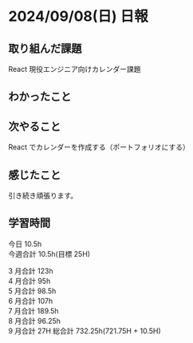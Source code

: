 # 2024/09/08(日) 日報

## 取り組んだ課題

React 現役エンジニア向けカレンダー課題

## わかったこと

## 次やること

React でカレンダーを作成する（ポートフォリオにする）

## 感じたこと


引き続き頑張ります。

## 学習時間

今日 10.5h
<br />
今週合計 10.5h(目標 25H)
<br />

3 月合計 123h
<br />
4 月合計 95h
<br />
5 月合計 98.5h
<br />
6 月合計 107h
<br />
7 月合計 189.5h
<br />
8 月合計 96.25h
<br />
9 月合計 27H
総合計 732.25h(721.75H + 10.5H)
